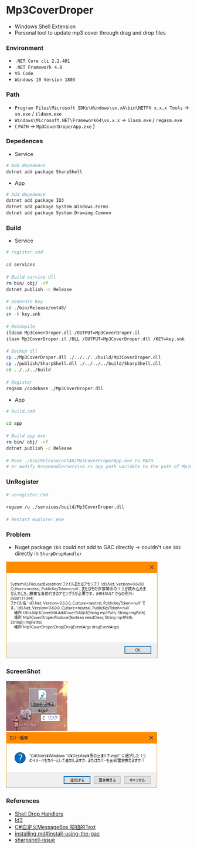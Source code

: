 # Mp3CoverDroper
+ Windows Shell Extension
+ Personal tool to update mp3 cover through drag and drop files

### Environment
+ `.NET Core cli 2.2.401`
+ `.NET Framework 4.8`
+ `VS Code`
+ `Windows 10 Version 1803`

### Path
+ `Program Files\Microsoft SDKs\Windows\vx.xA\bin\NETFX x.x.x Tools` -> `sn.exe` / `ildasm.exe`
+ `Windows\Microsoft.NET\Framework64\vx.x.x` -> `ilasm.exe` / `regasm.exe`
+ ( `PATH` -> `Mp3CoverDroperApp.exe` )

### Depedences
+ Service

```bash
# Add depedence
dotnet add package SharpShell
```

+ App

```bash
# Add depedence
dotnet add package ID3
dotnet add package System.Windows.Forms
dotnet add package System.Drawing.Common
```

### Build
+ Service

```bash
# register.cmd

cd services

# Build service dll
rm bin/ obj/ -rf
dotnet publish -c Release

# Generate Key
cd ./bin/Release/net48/
sn -k key.snk

# ReCompile
ildasm Mp3CoverDroper.dll /OUTPUT=Mp3CoverDroper.il
ilasm Mp3CoverDroper.il /DLL /OUTPUT=Mp3CoverDroper.dll /KEY=key.snk

# Backup dll
cp ./Mp3CoverDroper.dll ./../../../build/Mp3CoverDroper.dll
cp ./publish/SharpShell.dll ./../../../build/SharpShell.dll
cd ../../../build

# Register
regasm /codebase ./Mp3CoverDroper.dll
```

+ App

```bash
# build.cmd

cd app

# Build app exe
rm bin/ obj/ -rf
dotnet publish -c Release

# Move ./bin/Release/net48/Mp3CoverDroperApp.exe to PATH
# Or modify DropHandlerService.cs app_path variable to the path of Mp3CoverDroperApp.exe
```

### UnRegister
```bash
# unregister.cmd

regasm /u ./services/build/Mp3CoverDroper.dll

# Restart explorer.exe
```

### Problem
+ Nuget package `ID3` could not add to GAC directly -> couldn't use `ID3` directly in `SharpDropHandler`

![dllException](./assets/dllException.jpg)

### ScreenShot

![desktop](./assets/desktop.jpg) ![dialog](./assets/dialog.jpg)

### References
+ [Shell Drop Handlers](http://www.codeproject.com/Articles/529515/NET-Shell-Extensions-Shell-Drop-Handlers)
+ [Id3](https://github.com/JeevanJames/Id3)
+ [C#自定义MessageBox 按钮的Text](https://www.cnblogs.com/code1992/p/9719856.html)
+ [installing.md#install-using-the-gac](https://github.com/dwmkerr/sharpshell/blob/master/docs/installing/installing.md#install-using-the-gac)
+ [sharpshell-issue](https://github.com/dwmkerr/sharpshell/issues/278)
